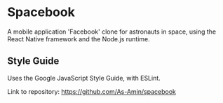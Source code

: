 <h1>Spacebook</h1>
A mobile application 'Facebook' clone for astronauts in space, using the React Native framework and the Node.js runtime.

## Style Guide
Uses the Google JavaScript Style Guide, with ESLint.

Link to repository: https://github.com/As-Amin/spacebook
